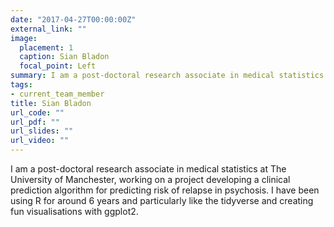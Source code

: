 ```yaml
---
date: "2017-04-27T00:00:00Z"
external_link: ""
image:
  placement: 1
  caption: Sian Bladon
  focal_point: Left
summary: I am a post-doctoral research associate in medical statistics at The University of Manchester, working on a project developing a clinical prediction algorithm for predicting risk of relapse in psychosis. I have been using R for around 6 years and particularly like the tidyverse and creating fun visualisations with ggplot2.
tags:
- current_team_member
title: Sian Bladon
url_code: ""
url_pdf: ""
url_slides: ""
url_video: ""
---
```


I am a post-doctoral research associate in medical statistics at The University of Manchester, working on a project developing a clinical prediction algorithm for predicting risk of relapse in psychosis. I have been using R for around 6 years and particularly like the tidyverse and creating fun visualisations with ggplot2.
